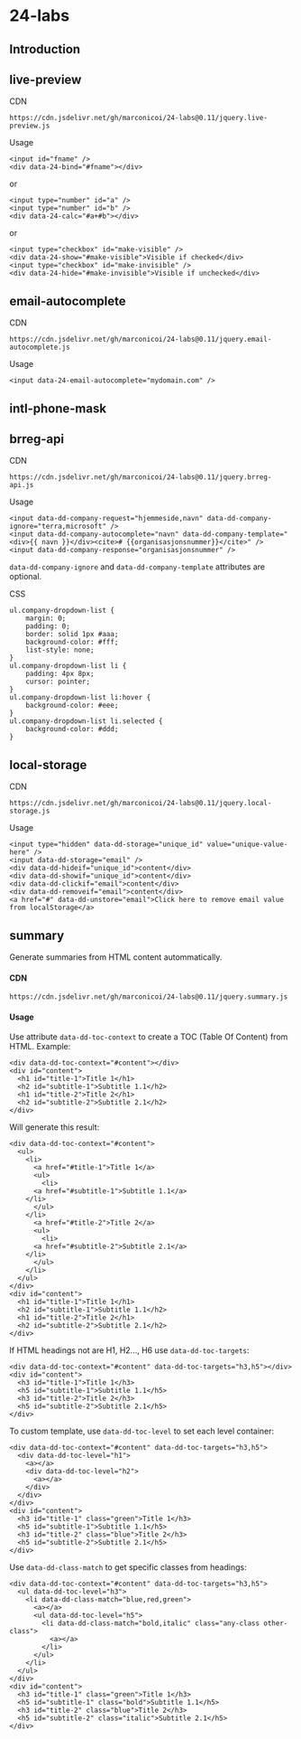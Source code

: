 # 24-labs
## Introduction

## live-preview
CDN
```
https://cdn.jsdelivr.net/gh/marconicoi/24-labs@0.11/jquery.live-preview.js
```
Usage
```
<input id="fname" />
<div data-24-bind="#fname"></div>
```
or
```
<input type="number" id="a" />
<input type="number" id="b" />
<div data-24-calc="#a+#b"></div>
```
or
```
<input type="checkbox" id="make-visible" />
<div data-24-show="#make-visible">Visible if checked</div>
<input type="checkbox" id="make-invisible" />
<div data-24-hide="#make-invisible">Visible if unchecked</div>
```

## email-autocomplete
CDN
```
https://cdn.jsdelivr.net/gh/marconicoi/24-labs@0.11/jquery.email-autocomplete.js
```
Usage
```
<input data-24-email-autocomplete="mydomain.com" />
```

## intl-phone-mask


## brreg-api
CDN
```
https://cdn.jsdelivr.net/gh/marconicoi/24-labs@0.11/jquery.brreg-api.js
```
Usage
```
<input data-dd-company-request="hjemmeside,navn" data-dd-company-ignore="terra,microsoft" />
<input data-dd-company-autocomplete="navn" data-dd-company-template="<div>{{ navn }}</div><cite># {{organisasjonsnummer}}</cite>" />
<input data-dd-company-response="organisasjonsnummer" />
```
`data-dd-company-ignore` and `data-dd-company-template` attributes are optional.

CSS
```
ul.company-dropdown-list {
	margin: 0;
	padding: 0;
	border: solid 1px #aaa;
	background-color: #fff;
	list-style: none;
}
ul.company-dropdown-list li {
	padding: 4px 8px;
	cursor: pointer;
}
ul.company-dropdown-list li:hover {
	background-color: #eee;
}
ul.company-dropdown-list li.selected {
	background-color: #ddd;
}
```

## local-storage
CDN
```
https://cdn.jsdelivr.net/gh/marconicoi/24-labs@0.11/jquery.local-storage.js
```
Usage
```
<input type="hidden" data-dd-storage="unique_id" value="unique-value-here" />
<input data-dd-storage="email" />
<div data-dd-hideif="unique_id">content</div>
<div data-dd-showif="unique_id">content</div>
<div data-dd-clickif="email">content</div>
<div data-dd-removeif="email">content</div>
<a href="#" data-dd-unstore="email">Click here to remove email value from localStorage</a>
```

## summary
Generate summaries from HTML content autommatically.
#### CDN
```
https://cdn.jsdelivr.net/gh/marconicoi/24-labs@0.11/jquery.summary.js
```
#### Usage
Use attribute `data-dd-toc-context` to create a TOC (Table Of Content) from HTML.
Example:
```
<div data-dd-toc-context="#content"></div>
<div id="content">
  <h1 id="title-1">Title 1</h1>
  <h2 id="subtitle-1">Subtitle 1.1</h2>
  <h1 id="title-2">Title 2</h1>
  <h2 id="subtitle-2">Subtitle 2.1</h2>
</div>
```
Will generate this result:
```
<div data-dd-toc-context="#content">
  <ul>
    <li>
      <a href="#title-1">Title 1</a>
      <ul>
        <li>
	  <a href="#subtitle-1">Subtitle 1.1</a>
	</li>
      </ul>
    </li>
      <a href="#title-2">Title 2</a>
      <ul>
        <li>
	  <a href="#subtitle-2">Subtitle 2.1</a>
	</li>
      </ul>
    </li>
  </ul>
</div>
<div id="content">
  <h1 id="title-1">Title 1</h1>
  <h2 id="subtitle-1">Subtitle 1.1</h2>
  <h1 id="title-2">Title 2</h1>
  <h2 id="subtitle-2">Subtitle 2.1</h2>
</div>
```
If HTML headings not are H1, H2..., H6 use `data-dd-toc-targets`:

```
<div data-dd-toc-context="#content" data-dd-toc-targets="h3,h5"></div>
<div id="content">
  <h3 id="title-1">Title 1</h3>
  <h5 id="subtitle-1">Subtitle 1.1</h5>
  <h3 id="title-2">Title 2</h3>
  <h5 id="subtitle-2">Subtitle 2.1</h5>
</div>
```
To custom template, use `data-dd-toc-level` to set each level container:

```
<div data-dd-toc-context="#content" data-dd-toc-targets="h3,h5">
  <div data-dd-toc-level="h1">
    <a></a>
    <div data-dd-toc-level="h2">
      <a></a>
    </div>
  </div>
</div>
<div id="content">
  <h3 id="title-1" class="green">Title 1</h3>
  <h5 id="subtitle-1">Subtitle 1.1</h5>
  <h3 id="title-2" class="blue">Title 2</h3>
  <h5 id="subtitle-2">Subtitle 2.1</h5>
</div>
```
Use `data-dd-class-match` to get specific classes from headings:
```
<div data-dd-toc-context="#content" data-dd-toc-targets="h3,h5">
  <ul data-dd-toc-level="h3">
    <li data-dd-class-match="blue,red,green">
      <a></a>
      <ul data-dd-toc-level="h5">
        <li data-dd-class-match="bold,italic" class="any-class other-class">
          <a></a>
        </li>
      </ul>
    </li>
  </ul>
</div>
<div id="content">
  <h3 id="title-1" class="green">Title 1</h3>
  <h5 id="subtitle-1" class="bold">Subtitle 1.1</h5>
  <h3 id="title-2" class="blue">Title 2</h3>
  <h5 id="subtitle-2" class="italic">Subtitle 2.1</h5>
</div>
```
